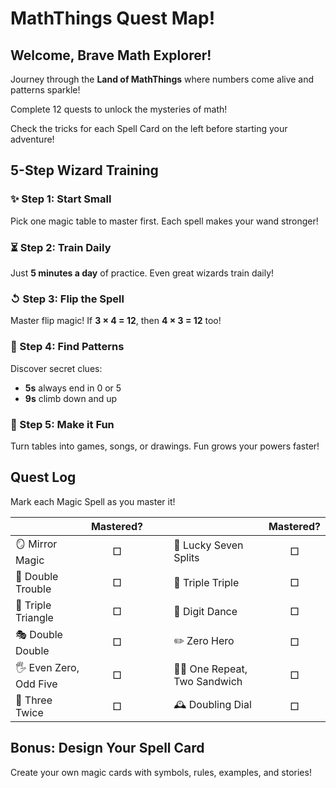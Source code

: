 # MathThings Quest Map!

## Welcome, Brave Math Explorer!

Journey through the **Land of MathThings** where numbers come alive and patterns sparkle!

Complete 12 quests to unlock the mysteries of math!

Check the tricks for each Spell Card on the left before starting your adventure!

## 5-Step Wizard Training

### ✨ Step 1: Start Small

Pick one magic table to master first. Each spell makes your wand stronger!

### ⏳ Step 2: Train Daily

Just **5 minutes a day** of practice. Even great wizards train daily!

### ↺ Step 3: Flip the Spell

Master flip magic! If **3 × 4 = 12**, then **4 × 3 = 12** too!

### 🧩 Step 4: Find Patterns

Discover secret clues:

- **5s** always end in 0 or 5
- **9s** climb down and up

### 🎲 Step 5: Make it Fun

Turn tables into games, songs, or drawings. Fun grows your powers faster!

## Quest Log

Mark each Magic Spell as you master it!

|  | Mastered?  | &nbsp;&nbsp;&nbsp;&nbsp; | | Mastered? |
|:---|:---:|--|:---|:---:|
| 🪞 Mirror Magic         | □ |  | 🎲 Lucky Seven Splits        | □ |
| 🦊 Double Trouble       | □ |  | 🎱 Triple Triple             | □ |
| 🔺 Triple Triangle      | □ |  | 🔮 Digit Dance               | □ |
| 🎭 Double Double        | □ |  | ✏️ Zero Hero                 | □ |
| 🖐️ Even Zero, Odd Five  | □ |  | 🧑‍🍳 One Repeat, Two Sandwich  | □ |
| 🧩 Three Twice          | □ |  | 🕰️ Doubling Dial             | □ |

## Bonus: Design Your Spell Card

Create your own magic cards with symbols, rules, examples, and stories!
